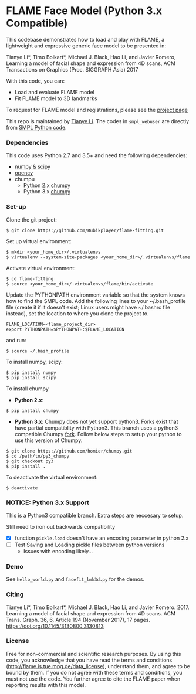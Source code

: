 # FLAME Face Model (Python 3.x Compatible)

This codebase demonstrates how to load and play with FLAME, a lightweight and expressive generic face model to be presented in:

Tianye Li*, Timo Bolkart*, Michael J. Black, Hao Li, and Javier Romero, Learning a model of facial shape and expression from 4D scans, ACM Transactions on Graphics (Proc. SIGGRAPH Asia) 2017

With this code, you can:
 * Load and evaluate FLAME model
 * Fit FLAME model to 3D landmarks

To request for FLAME model and registrations, please see the [project page](http://flame.is.tue.mpg.de)

This repo is maintained by [Tianye Li](https://sites.google.com/site/tianyefocus/). The codes in `smpl_webuser` are directly from [SMPL Python code](http://smpl.is.tue.mpg.de/).

### Dependencies

This code uses Python 2.7 and 3.5+ and need the following dependencies:

- [numpy & scipy](http://www.scipy.org/scipylib/download.html)
- [opencv](http://opencv.org/)
- chumpu
  - Python 2.x [chumpy](https://github.com/mattloper/chumpy)
  - Python 3.x [chumpy](https://github.com/homier/chumpy)

### Set-up

Clone the git project:
```
$ git clone https://github.com/Rubikplayer/flame-fitting.git
```

Set up virtual environment:
```
$ mkdir <your_home_dir>/.virtualenvs
$ virtualenv --system-site-packages <your_home_dir>/.virtualenvs/flame
```

Activate virtual environment:
```
$ cd flame-fitting
$ source <your_home_dir>/.virtualenvs/flame/bin/activate
```

Update the PYTHONPATH environment variable so that the system knows how to find the SMPL code. Add the following lines to your ~/.bash_profile file (create it if it doesn't exist; Linux users might have ~/.bashrc file instead), set the location to where you clone the project to.
```
FLAME_LOCATION=<flame_project_dir>
export PYTHONPATH=$PYTHONPATH:$FLAME_LOCATION
```

and run:
```
$ source ~/.bash_profile
```

To install numpy, scipy:
```
$ pip install numpy
$ pip install scipy
```

To install chumpy
* **Python 2.x**: 
```
$ pip install chumpy
```

* **Python 3.x**:
Chumpy does not yet support python3. Forks exist that have partial compatiblity with Python3. This branch uses a python3 compatible Chumpy [fork](https://github.com/homier/chumpy/tree/py3). Follow below steps to setup your python to use this version of Chumpy.

```
$ git clone https://github.com/homier/chumpy.git
$ cd /path/to/py3_chumpy
$ git checkout py3
$ pip install .
```
  
To deactivate the virtual environment:
```
$ deactivate
```

### NOTICE: Python 3.x Support 
This is a Python3 compatible branch. Extra steps are neccesary to setup.

Still need to iron out backwards compatibility
- [X] function `pickle.load` doesn't have an encoding parameter in python 2.x
- [ ] Test Saving and Loading pickle files between python versions
  - Issues with encoding likely...

### Demo

See `hello_world.py` and `facefit_lmk3d.py` for the demos.

### Citing

Tianye Li*, Timo Bolkart*, Michael J. Black, Hao Li, and Javier Romero. 2017. Learning a model of facial shape and expression from 4D scans. ACM Trans. Graph. 36, 6, Article 194 (November 2017), 17 pages. https://doi.org/10.1145/3130800.3130813

### License

Free for non-commercial and scientific research purposes. By using this code, you acknowledge that you have read the terms and conditions (http://flame.is.tue.mpg.de/data_license), understand them, and agree to be bound by them. If you do not agree with these terms and conditions, you must not use the code. You further agree to cite the FLAME paper when reporting results with this model.
